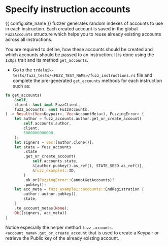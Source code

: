 # Specify instruction accounts

{{ config.site_name }} fuzzer generates random indexes of accounts to use in each instruction. Each created account is saved in the global `FuzzAccounts` structure which helps you to reuse already existing accounts across all instructions.

You are required to define, how these accounts should be created and which accounts should be passed to an instruction. It is done using the `IxOps` trait and its method `get_accounts`.

- Go to the `trdelnik-tests/fuzz_tests/<FUZZ_TEST_NAME>/fuzz_instructions.rs` file and complete the pre-generated `get_accounts` methods for each instruction such as:

```rust
fn get_accounts(
    &self,
    client: &mut impl FuzzClient,
    fuzz_accounts: &mut FuzzAccounts,
) -> Result<(Vec<Keypair>, Vec<AccountMeta>), FuzzingError> {
    let author = fuzz_accounts.author.get_or_create_account(
        self.accounts.author,
        client,
        5000000000000,
    );
    let signers = vec![author.clone()];
    let state = fuzz_accounts
        .state
        .get_or_create_account(
            self.accounts.state,
            &[author.pubkey().as_ref(), STATE_SEED.as_ref()],
            &fuzz_example1::ID,
        )
        .ok_or(FuzzingError::CannotGetAccounts)?
        .pubkey();
    let acc_meta = fuzz_example1::accounts::EndRegistration {
        author: author.pubkey(),
        state,
    }
    .to_account_metas(None);
    Ok((signers, acc_meta))
}
```
Notice especially the helper method `fuzz_accounts.<account_name>.get_or_create_account` that is used to create a Keypair or retrieve the Public key of the already existing account.
